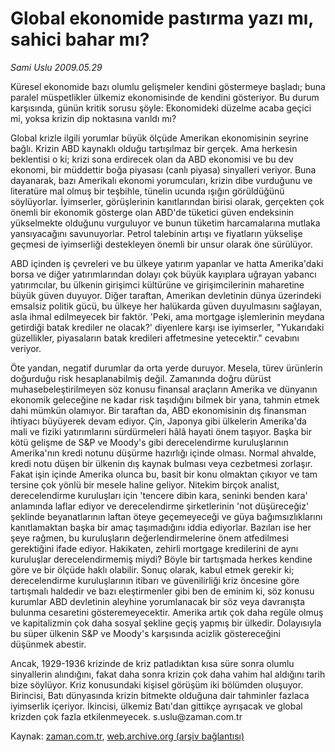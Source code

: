 # Global ekonomide pastırma  yazı mı, sahici bahar mı?

*Sami Uslu 2009.05.29*

<tr><td class="metin" colspan="2" style="padding-top: 20px; padding-left: 5px; padding-right: 10px;">Küresel ekonomide bazı olumlu gelişmeler kendini göstermeye başladı; buna paralel müspetlikler ülkemiz ekonomisinde de kendini gösteriyor. Bu durum karşısında, günün kritik sorusu şöyle: Ekonomideki düzelme acaba geçici mi, yoksa krizin dip noktasına varıldı mı?</td></tr><tr><td class="metin" colspan="2" style="padding-top: 20px; padding-left: 5px; padding-right: 10px;"><p>Global krizle ilgili yorumlar büyük ölçüde Amerikan ekonomisinin seyrine bağlı. Krizin ABD kaynaklı olduğu tartışılmaz bir gerçek. Ama herkesin beklentisi o ki; krizi sona erdirecek olan da ABD ekonomisi ve bu dev ekonomi, bir müddettir boğa piyasası (canlı piyasa) sinyalleri veriyor. Buna dayanarak, bazı Amerikalı ekonomi yorumcuları, krizin dibe vurduğunu ve literatüre mal olmuş bir teşbihle, tünelin ucunda ışığın görüldüğünü söylüyorlar. İyimserler, görüşlerinin kanıtlarından birisi olarak, gerçekten çok önemli bir ekonomik gösterge olan ABD'de tüketici güven endeksinin yükselmekte olduğunu vurguluyor ve bunun tüketim harcamalarına mutlaka yansıyacağını savunuyorlar. Petrol talebinin artışı ve fiyatların yükselişe geçmesi de iyimserliği destekleyen önemli bir unsur olarak öne sürülüyor.
<p>ABD içinden iş çevreleri ve bu ülkeye yatırım yapanlar ve hatta Amerika'daki borsa ve diğer yatırımlarından dolayı çok büyük kayıplara uğrayan yabancı yatırımcılar, bu ülkenin girişimci kültürüne ve girişimcilerinin maharetine büyük güven duyuyor. Diğer taraftan, Amerikan devletinin dünya üzerindeki emsalsiz politik gücü, bu ülkeye her halükarda güven duyulmasını sağlayan, asla ihmal edilmeyecek bir faktör. 'Peki, ama mortgage işlemlerinin meydana getirdiği batak krediler ne olacak?' diyenlere karşı ise iyimserler, "Yukarıdaki güzellikler, piyasaların batak kredileri affetmesine yetecektir." cevabını veriyor.
<p>Öte yandan, negatif durumlar da orta yerde duruyor. Mesela, türev ürünlerin doğurduğu risk hesaplanabilmiş değil. Zamanında doğru dürüst muhasebeleştirilmeyen söz konusu finansal araçların Amerika ve dünyanın ekonomik geleceğine ne kadar risk taşıdığını bilmek bir yana, tahmin etmek dahi mümkün olamıyor. Bir taraftan da, ABD ekonomisinin dış finansman ihtiyacı büyüyerek devam ediyor. Çin, Japonya gibi ülkelerin Amerika'da mali ve fiziki yatırımlarını sürdürmeleri hâlâ hayati önem taşıyor. Başka bir kötü gelişme de S&amp;P ve Moody's gibi derecelendirme kuruluşlarının Amerika'nın kredi notunu düşürme hazırlığı içinde olması. Normal ahvalde, kredi notu düşen bir ülkenin dış kaynak bulması veya cezbetmesi zorlaşır. Fakat işin içinde Amerika olunca bu, basit bir konu olmaktan çıkıyor ve tam tersine çok yönlü bir mesele haline geliyor. Nitekim birçok analist, derecelendirme kuruluşları için 'tencere dibin kara, seninki benden kara' anlamında laflar ediyor ve derecelendirme şirketlerinin 'not düşüreceğiz' şeklinde beyanatlarının laftan öteye geçemeyeceği ve güya bağımsızlıklarını kanıtlamaktan başka bir amaç taşımadığını iddia ediyorlar. Bazıları ise her şeye rağmen, bu kuruluşların değerlendirmelerine önem atfedilmesi gerektiğini ifade ediyor. Hakikaten, zehirli mortgage kredilerini de aynı kuruluşlar derecelendirmemiş miydi? Böyle bir tartışmada herkes kendine göre ve bir ölçüde haklı olabilir. Sonuç olarak, kabul etmek gerekir ki; derecelendirme kuruluşlarının itibarı ve güvenilirliği kriz öncesine göre tartışmalı haldedir ve bazı eleştirmenler gibi ben de eminim ki, söz konusu kurumlar ABD devletinin aleyhine yorumlanacak bir söz veya davranışta bulunma cesaretini gösteremeyecektir. Amerika artık çok daha regüle olmuş ve kapitalizmin çok daha sosyal şekline geçiş yapmış bir ülkedir. Dolayısıyla bu süper ülkenin S&amp;P ve Moody's karşısında acizlik göstereceğini düşünmek abestir.
<p>Ancak, 1929-1936 krizinde de kriz patladıktan kısa süre sonra olumlu sinyallerin alındığını, fakat daha sonra krizin çok daha vahim hal aldığını tarih bize söylüyor. Kriz konusundaki kişisel görüşüm iki bölümden oluşuyor. Birincisi, Batı dünyasında krizin bitmekte olduğuna dair tahminler fazlaca iyimserlik içeriyor. İkincisi, ülkemiz Batı'dan gittikçe ayrışacak ve global krizden çok fazla etkilenmeyecek. s.uslu@zaman.com.tr<br/></p></p></p></p></td></tr>

Kaynak: [zaman.com.tr](http://zaman.com.tr/yazar.do?yazino=852943), [web.archive.org (arşiv bağlantısı)](http://web.archive.org/web/20090608073826/http://www.zaman.com.tr:80/yazar.do?yazino=852943)

